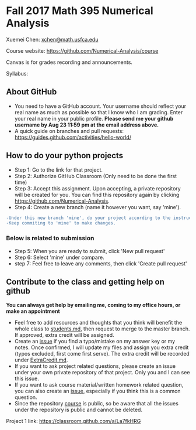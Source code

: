 # Fall 2017 Math 395 Numerical Analysis 

Xuemei Chen: xchen@math.usfca.edu

Course website: https://github.com/Numerical-Analysis/course

Canvas is for grades recording and announcements.

Syllabus: 

## About GitHub
- You need to have a GitHub account. Your username should reflect your real name as much as possible so that I know who I am grading. Enter your real name in your public profile. **Please send me your github username by Aug 23 11:59 pm at the email address above.** 
- A quick guide on branches and pull requests: https://guides.github.com/activities/hello-world/

## How to do your python projects
- Step 1: Go to the link for that project.
- Step 2: Authorize GitHub Classroom (Only need to be done the first time)
- Step 3: Accept this assignment. Upon accepting, a private repository will be created for you. You can find this repository again by clicking https://github.com/Numerical-Analysis. 
- Step 4: Create a new branch (name it however you want, say 'mine'). 
```diff
-Under this new branch 'mine', do your project according to the instructions listed on README.md. 
-Keep commiting to 'mine' to make changes.
```
### Below is related to submission
- Step 5: When you are ready to submit, click 'New pull request'
- Step 6: Select 'mine' under compare.
- step 7: Feel free to leave any comments, then click 'Create pull request'


## Contribute to the class and getting help on github 
**You can always get help by emailing me, coming to my office hours, or make an appointment**
- Feel free to add resources and thoughts that you think will benefit the whole class to [students.md](students.md), then request to merge to the master branch. If approved, extra credit will be assigned.
- Create an [issue](https://github.com/Numerical-Analysis/course/issues) if you find a typo/mistake on my answer key or my notes. Once confirmed, I will update my files and assign you extra credit (typos excluded, first come first serve). The extra credit will be recorded under [ExtraCredit.md](ExtraCredit.md). 
- If you want to ask project related questions, please create an issue under your own private repository of that project. Only you and I can see this issue.
- If you want to ask course material/written homework related question, you can also create an [issue](https://github.com/Numerical-Analysis/course/issues), especially if you think this is a common question.
- Since the repository [course](https://github.com/Numerical-Analysis/course) is public, so be aware that all the issues under the repository is public and cannot be deleted.

Project 1 link: https://classroom.github.com/a/La7fkHRG
